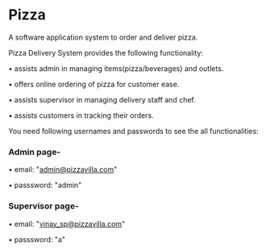 # Pizza
A software application system to order and deliver pizza.

Pizza Delivery System provides the following functionality:

• assists admin in managing items(pizza/beverages) and outlets.

• offers online ordering of pizza for customer ease.

• assists supervisor in managing delivery staff and chef.

• assists customers in tracking their orders.


You need following usernames and passwords to see the all functionalities:

### Admin page- 

• email: "admin@pizzavilla.com"

• passsword: "admin"

### Supervisor page- 

• email: "vinay_sp@pizzavilla.com"

• passsword: "a"
